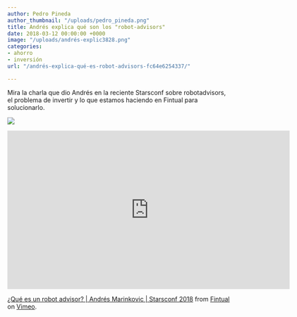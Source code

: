 ```yaml
---
author: Pedro Pineda
author_thumbnail: "/uploads/pedro_pineda.png"
title: Andrés explica qué son los "robot-advisors"
date: 2018-03-12 00:00:00 +0000
image: "/uploads/andrés-explic3828.png"
categories:
- ahorro
- inversión
url: "/andrés-explica-qué-es-robot-advisors-fc64e6254337/"

---
```

Mira la charla que dio Andrés en la reciente Starsconf sobre robotadvisors, el problema de invertir y lo que estamos haciendo en Fintual para solucionarlo.

![](/uploads/andrés-explic3828.png)

<iframe src="https://player.vimeo.com/video/314101620" width="640" height="360" frameborder="0" webkitallowfullscreen mozallowfullscreen allowfullscreen></iframe>

<p><a href="https://vimeo.com/314101620">&iquest;Qu&eacute; es un robot advisor? | Andr&eacute;s Marinkovic | Starsconf 2018</a> from <a href="https://vimeo.com/fintual">Fintual</a> on <a href="https://vimeo.com">Vimeo</a>.</p>